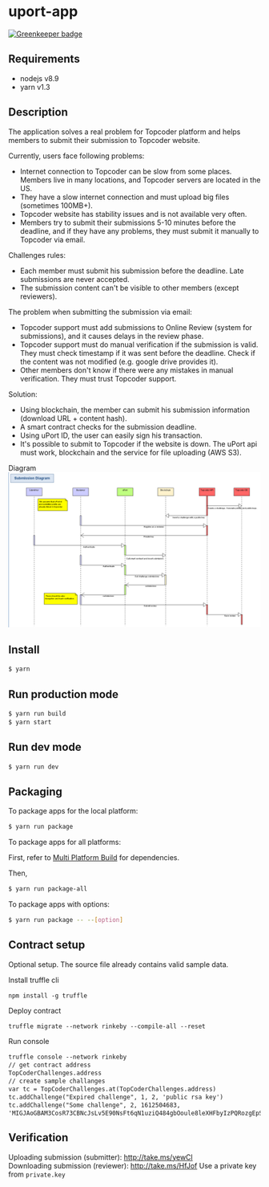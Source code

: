 # uport-app

[![Greenkeeper badge](https://badges.greenkeeper.io/BetterCallSky/uport-app.svg)](https://greenkeeper.io/)

## Requirements
- nodejs v8.9
- yarn v1.3

## Description
The application solves a real problem for Topcoder platform and helps members to submit their submission to Topcoder website.

Currently, users face following problems:
- Internet connection to Topcoder can be slow from some places. Members live in many locations, and Topcoder servers are located in the US.
- They have a slow internet connection and must upload big files (sometimes 100MB+).
- Topcoder website has stability issues and is not available very often.
- Members try to submit their submissions 5-10 minutes before the deadline, and if they have any problems, they must submit it manually to Topcoder via email.

Challenges rules:
- Each member must submit his submission before the deadline. Late submissions are never accepted. 
- The submission content can't be visible to other members (except reviewers).

The problem when submitting the submission via email:
- Topcoder support must add submissions to Online Review (system for submissions), and it causes delays in the review phase.
- Topcoder support must do manual verification if the submission is valid. They must check timestamp if it was sent before the deadline. Check if the content was not modified (e.g. google drive provides it).
- Other members don't know if there were any mistakes in manual verification. They must trust Topcoder support.

Solution:
- Using blockchain, the member can submit his submission information (download URL + content hash).
- A smart contract checks for the submission deadline.
- Using uPort ID, the user can easily sign his transaction.
- It's possible to submit to Topcoder if the website is down. The uPort api must work, blockchain and the service for file uploading (AWS S3).


Diagram
![diagram](docs/diagram.gif)

## Install

```bash
$ yarn
```


## Run production mode

```bash
$ yarn run build
$ yarn start
```


## Run dev mode

```bash
$ yarn run dev
```

## Packaging

To package apps for the local platform:

```bash
$ yarn run package
```

To package apps for all platforms:

First, refer to [Multi Platform Build](https://www.electron.build/multi-platform-build) for dependencies.

Then,
```bash
$ yarn run package-all
```

To package apps with options:

```bash
$ yarn run package -- --[option]
```

## Contract setup
Optional setup. The source file already contains valid sample data.  


Install truffle cli
```
npm install -g truffle
```
Deploy contract
```
truffle migrate --network rinkeby --compile-all --reset
```
Run console
```
truffle console --network rinkeby 
// get contract address
TopCoderChallenges.address
// create sample challanges
var tc = TopCoderChallenges.at(TopCoderChallenges.address)
tc.addChallenge("Expired challenge", 1, 2, 'public rsa key')
tc.addChallenge("Some challenge", 2, 1612504683, 'MIGJAoGBAM3CosR73CBNcJsLv5E90NsFt6qN1uziQ484gbOoule8leXHFbyIzPQRozgEpSpi\nwhr6d2/c0CfZHEJ3m5tV0klxfjfM7oqjRMURnH/rmBjcETQ7qzIISZQ/iptJ3p7Gi78X5ZMh\nLNtDkUFU9WaGdiEb+SnC39wjErmJSfmGb7i1AgMBAAE=');

```


## Verification
Uploading submission (submitter): http://take.ms/yewCl  
Downloading submission (reviewer): http://take.ms/HfJof
Use a private key from `private.key`
